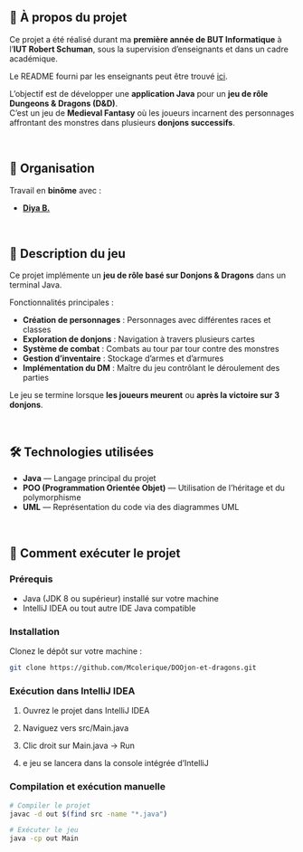 ## 🧩 À propos du projet

Ce projet a été réalisé durant ma **première année de BUT Informatique** à l’**IUT Robert Schuman**, sous la supervision d’enseignants et dans un cadre académique.  

Le README fourni par les enseignants peut être trouvé [ici](/README_OLD.md).

L’objectif est de développer une **application Java** pour un **jeu de rôle Dungeons & Dragons (D&D)**.  
C’est un jeu de **Medieval Fantasy** où les joueurs incarnent des personnages affrontant des monstres dans plusieurs **donjons successifs**.

<br>

## 👥 Organisation

Travail en **binôme** avec :  
- **[Diya B.](https://github.com/Dididouu)**

<br>

## 🎲 Description du jeu

Ce projet implémente un **jeu de rôle basé sur Donjons & Dragons** dans un terminal Java.  

Fonctionnalités principales :  
- **Création de personnages** : Personnages avec différentes races et classes  
- **Exploration de donjons** : Navigation à travers plusieurs cartes  
- **Système de combat** : Combats au tour par tour contre des monstres  
- **Gestion d’inventaire** : Stockage d’armes et d’armures  
- **Implémentation du DM** : Maître du jeu contrôlant le déroulement des parties  

Le jeu se termine lorsque **les joueurs meurent** ou **après la victoire sur 3 donjons**.

<br>

## 🛠️ Technologies utilisées

- **Java** — Langage principal du projet  
- **POO (Programmation Orientée Objet)** — Utilisation de l’héritage et du polymorphisme  
- **UML** — Représentation du code via des diagrammes UML

<br>

## 🚀 Comment exécuter le projet

### Prérequis

- Java (JDK 8 ou supérieur) installé sur votre machine  
- IntelliJ IDEA ou tout autre IDE Java compatible  

### Installation

Clonez le dépôt sur votre machine :  

```bash
git clone https://github.com/Mcolerique/DOOjon-et-dragons.git
```
### Exécution dans IntelliJ IDEA

1. Ouvrez le projet dans IntelliJ IDEA

2. Naviguez vers src/Main.java

3. Clic droit sur Main.java → Run

4. e jeu se lancera dans la console intégrée d’IntelliJ

### Compilation et exécution manuelle

```bash
# Compiler le projet
javac -d out $(find src -name "*.java")

# Exécuter le jeu
java -cp out Main
```
